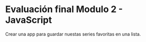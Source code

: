 # Evaluación final Modulo 2 - JavaScript

Crear una app para guardar nuestas series favoritas en una lista.
